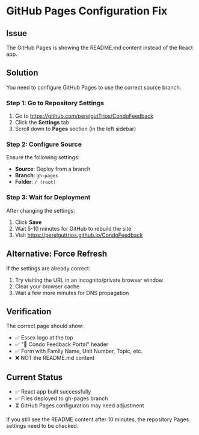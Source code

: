 # GitHub Pages Configuration Fix

## Issue
The GitHub Pages is showing the README.md content instead of the React app.

## Solution
You need to configure GitHub Pages to use the correct source branch.

### Step 1: Go to Repository Settings
1. Go to https://github.com/perelgutTrios/CondoFeedback
2. Click the **Settings** tab
3. Scroll down to **Pages** section (in the left sidebar)

### Step 2: Configure Source
Ensure the following settings:
- **Source**: Deploy from a branch
- **Branch**: `gh-pages`
- **Folder**: `/ (root)`

### Step 3: Wait for Deployment
After changing the settings:
1. Click **Save**
2. Wait 5-10 minutes for GitHub to rebuild the site
3. Visit https://perelguttrios.github.io/CondoFeedback

## Alternative: Force Refresh
If the settings are already correct:
1. Try visiting the URL in an incognito/private browser window
2. Clear your browser cache
3. Wait a few more minutes for DNS propagation

## Verification
The correct page should show:
- ✅ Essex logo at the top
- ✅ "🏢 Condo Feedback Portal" header
- ✅ Form with Family Name, Unit Number, Topic, etc.
- ❌ NOT the README.md content

## Current Status
- ✅ React app built successfully
- ✅ Files deployed to gh-pages branch
- ⏳ GitHub Pages configuration may need adjustment

If you still see the README content after 10 minutes, the repository Pages settings need to be checked.